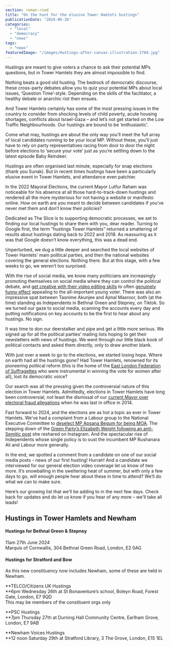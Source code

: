 ```yaml
---
section: roman-road
title: "On the hunt for the elusive Tower Hamlets hustings"
publicationDate: "2024-06-26"
categories: 
  - "local"
  - "democracy"
  - "news"
tags: 
  - "news"
featuredImage: "/images/Hustings-after-canvas-illustration-1784.jpg"
---
```


Hustings are meant to give voters a chance to ask their potential MPs questions, but in Tower Hamlets they are almost impossible to find.

Nothing beats a good old husting. The bedrock of democratic discourse, these cross-party debates allow you to quiz your potential MPs about local issues, ‘Question Time’-style. Depending on the skills of the facilitator, a healthy debate or anarchic riot then ensues. 

And Tower Hamlets certainly has some of the most pressing issues in the country to consider from shocking levels of child poverty, acute housing shortages, conflicts about Israel-Gaza – and let’s not get started on the Low Traffic Neighbourhoods. Our hustings are bound to be ‘enthusiastic’.

Come what may, hustings are about the only way you’ll meet the full array of local candidates running to be your local MP. Without these, you’ll just have to rely on party representatives racing from door to door the night before elections to ‘secure your vote’ just as you’re settling down to the latest episode Baby Reindeer. 

Hustings are often organised last minute, especially for snap elections (thank you Sunak). But in recent times hustings have been a particularly elusive event in Tower Hamlets, and attendance even patchier. 

In the 2022 Mayoral Elections, the current Mayor Lutfur Raham was noticeable for his absence at all those hard-to-track-down hustings and rendered all the more mysterious for not having a website or manifesto online. How on earth are you meant to decide between candidates if you’ve never met them and don’t know their policies?

Dedicated as The Slice is to supporting democratic processes, we set to finding our local hustings to share them with you, dear reader. Turning to Google first, the term “hustings Tower Hamlets” returned a smattering of results about hustings dating back to 2022 and 2018. As reassuring as it was that Google doesn’t know everything, this was a dead end.

Unperturbed, we dug a little deeper and searched the local websites of Tower Hamlets' main political parties, and then the national websites covering the general elections. Nothing there. But at this stage, with a few weeks to go, we weren’t too surprised.

With the rise of social media, we know many politicians are increasingly promoting themselves on social media where they can control the political debate, and [get creative with their video editing skills](https://www.tiktok.com/@m.akunjee/video/7374813134072155425) to often [genuinely funny effect](https://www.tiktok.com/@kazishafiqur/video/7377798084253797665) appealing to the all-important young voter. There was also an impressive spat between Tasnime Akunjee and Ajmal Masroor, both (at the time) standing as Independents in Bethnal Green and Stepney, on Tiktok. So we turned our gaze to social media, scanning the accounts every day and putting notifications on key accounts to be the first to hear about any hustings. No sign.

It was time to don our deerstalker and pipe and get a little more serious. We signed up for all the political parties’ mailing lists hoping to get their newsletters with news of hustings. We went through our little black book of political contacts and asked them directly, only to draw another blank. 

With just over a week to go to the elections, we started losing hope. Where on earth had all the hustings gone? Had Tower Hamlets, renowned for its pioneering political reform (this is the home of the [East London Federation of Suffragettes](https://romanroadlondon.com/east-london-federation-suffragettes-established/) who were instrumental in winning the vote for women after all), lost its democratic voice?

Our search was all the pressing given the controversial nature of this election in Tower Hamlets. Admittedly, elections in Tower Hamlets have long been controversial, not least the dismissal of our [current Mayor over electoral fraud allegations](https://romanroadlondon.com/mayor-lutfur-rahman-tower-hamlets-interview/) when he was last in office in 2014. 

Fast forward to 2024, and the elections are as hot a topic as ever in Tower Hamlets. We’ve had a complaint from a Labour group to the National Executive Committee to [deselect MP Apsana Begum for being MOA](https://poplarlondon.co.uk/apsana-begum-faces-complaints-mp-poplar-limehouse-labour/). The stepping down of the [Green Party’s Elizabeth Weight following an anti-Semitic post](https://bethnalgreenlondon.co.uk/green-party-mp-candidate-stepney-elizabeth-waight-antisemitism/) she reshared on Instagram. And the spectacular rise of Independents whose single policy is to oust the incumbent MP Rushanara Ali and Labour more generally.

In the end, we spotted a comment from a candidate on one of our social media posts - news of our first husting! Hurrah! And a candidate we interviewed for our general election video coverage let us know of two more. It’s snowballing in the sweltering heat of summer, but with only a few days to go, will enough people hear about these in time to attend? We’ll do what we can to make sure. 

Here’s our growing list that we’ll be adding to in the next few days. Check back for updates and do let us know if you hear of any more – we'll take all leads!

## Hustings in Tower Hamlets and Newham

#### Hustings for Bethnal Green & Stepney

11am 27th June 2024  
Marquis of Cornwallis, 304 Bethnal Green Road, London, E2 0AG

#### Hustings for Stratford and Bow

As this new constituency now includes Newham, some of these are held in Newham.

**TELCO/Citizens UK Hustings  
**6pm Wednesday 26th at St Bonaventure’s school, Boleyn Road, Forest Gate, London, E7 9QD  
This may be members of the constituent orgs only

**PSC Hustings  
**7pm Thursday 27th at Durning Hall Community Centre, Earlham Grove, London, E7 9AB

**Newham Voices Hustings  
**12 noon Saturday 29th at Stratford Library, 3 The Grove, London, E15 1EL
